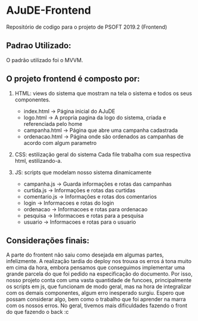 # AJuDE-Frontend
Repositório de codigo para o projeto de PSOFT 2019.2 (Frontend)

## Padrao Utilizado:
  O padrão utilizado foi o MVVM.

## O projeto frontend é composto por:

1. HTML: views do sistema que mostram na tela o sistema e todos os seus componentes.
    - index.html -> Página inicial do AJuDE
    - logo.html -> A propria pagina da logo do sistema, criada e referenciada pelo home
    - campanha.html -> Página que abre uma campanha cadastrada
    - ordenacao.html -> Página onde são ordenados as campanhas de acordo com algum parametro
    
2. CSS: estilização geral do sistema
  Cada file trabalha com sua respectiva html, estilizando-a.
  
3. JS: scripts que modelam nosso sistema dinamicamente
    - campanha.js -> Guarda informações e rotas das campanhas
    - curtida.js -> Informações e rotas das curtidas
    - comentario.js -> Informações e rotas dos comentarios
    - login -> Informacoes e rotas do login
    - ordenacao -> Informacoes e rotas para ordenacao
    - pesquisa -> Informacoes e rotas para a pesquisa
    - usuario -> Informacoes e rotas para o usuario
   
## Considerações finais:
  A parte do frontent não saiu como desejada em algumas partes, infelizmente. A realização tardia do deploy nos trouxa os erros á 
  tona muito em cima da hora, embora pensamos que conseguimos implementar uma grande parcela do que foi pedido na especificação do 
  documento. Por isso, nosso projeto conta com uma vasta quantidade de funcoes, principalmente os scripts em js, que funcionam de
  modo geral, mas na hora de integralizar com os demais componentes, algum erro inesperado surgiu. Espero que possam considerar algo,
  bem como o trabalho que foi aprender na marra com os nossos erros. No geral, tivemos mais dificuldades fazendo o front do que fazendo
  o back :c
    
  
